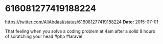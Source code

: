 # 616081277419188224
https://twitter.com/AliAbdaal/status/616081277419188224
**Date:** 2015-07-01

That feeling when you solve a coding problem at 4am after a solid 8 hours of scratching your head #php #laravel
